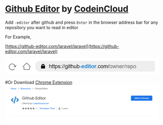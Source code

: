 # [Github Editor](https://github-editor.com) by [CodeinCloud](https://codeincloud.net)
Add `-editor` after github and press `Enter` in the browser address bar for any repository you want to read in editor

For Example,

[https://github-editor.com/laravel/laravel](https://github-editor.com/laravel/laravel)

![Github Editor](https://raw.githubusercontent.com/github-editor/github-editor/main/sample-img.png)

#Or Download [Chrome Extension](https://chrome.google.com/webstore/detail/github-editor/ncpjnhlgobnelpmellmjmmkpcadhjibm)
![Github Editor](https://raw.githubusercontent.com/github-editor/github-editor/main/chrome-extension.png)
